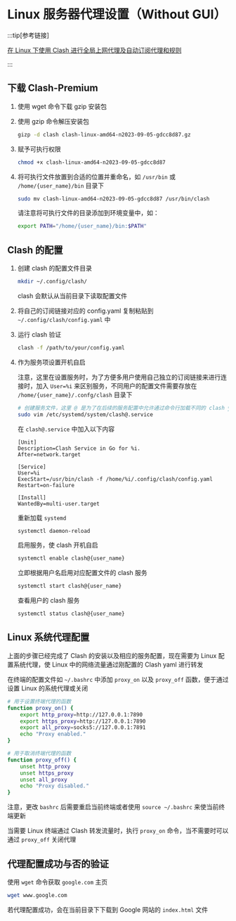 # Linux 服务器代理设置（Without GUI）

:::tip[参考链接]

[在 Linux 下使用 Clash 进行全局上网代理及自动订阅代理和规则](https://robinxb.com/posts/2023/clash-on-linux/)

:::

## 下载 Clash-Premium

1. 使用 wget 命令下载 gzip 安装包

2. 使用 gzip 命令解压安装包

   ```bash
   gizp -d clash clash-linux-amd64-n2023-09-05-gdcc8d87.gz
   ```

3. 赋予可执行权限

   ```bash
   chmod +x clash-linux-amd64-n2023-09-05-gdcc8d87
   ```

4. 将可执行文件放置到合适的位置并重命名，如 `/usr/bin` 或 `/home/{user_name}/bin` 目录下

   ```bash
   sudo mv clash-linux-amd64-n2023-09-05-gdcc8d87 /usr/bin/clash
   ```

   请注意将可执行文件的目录添加到环境变量中，如：

   ```bash
   export PATH="/home/{user_name}/bin:$PATH"
   ```

## Clash 的配置

1. 创建 clash 的配置文件目录

   ```bash
   mkdir ~/.config/clash/
   ```

   clash 会默认从当前目录下读取配置文件

2. 将自己的订阅链接对应的 config.yaml 复制粘贴到 `~/.config/clash/config.yaml` 中

3. 运行 clash 验证

   ```bash
   clash -f /path/to/your/config.yaml
   ```

4. 作为服务项设置开机自启

   注意，这里在设置服务时，为了方便多用户使用自己独立的订阅链接来进行连接时，加入 `User=%i` 来区别服务，不同用户的配置文件需要存放在 `/home/{user_name}/.confg/clash` 目录下

   ```bash
   # 创建服务文件，这里 @ 是为了在后续的服务配置中允许通过命令行加载不同的 clash yaml 文件
   sudo vim /etc/systemd/system/clash@.service
   ```

   在 `clash@.service` 中加入以下内容

   ```
   [Unit]
   Description=Clash Service in Go for %i.
   After=network.target
   
   [Service]
   User=%i
   ExecStart=/usr/bin/clash -f /home/%i/.config/clash/config.yaml
   Restart=on-failure
   
   [Install]
   WantedBy=multi-user.target
   ```

   重新加载 `systemd`

   ```bash
   systemctl daemon-reload
   ```

   启用服务，使 clash 开机自启

   ```bash
   systemctl enable clash@{user_name}
   ```

   立即根据用户名启用对应配置文件的 clash 服务

   ```bash
   systemctl start clash@{user_name}
   ```

   查看用户的 clash 服务

   ```bash
   systemctl status clash@{user_name}
   ```

## Linux 系统代理配置

上面的步骤已经完成了 Clash 的安装以及相应的服务配置，现在需要为 Linux 配置系统代理，使 Linux 中的网络流量通过刚配置的 Clash yaml 进行转发

在终端的配置文件如 `~/.bashrc` 中添加 `proxy_on` 以及 `proxy_off` 函数，便于通过设置 Linux 的系统代理或关闭

```bash
# 用于设置终端代理的函数
function proxy_on() {
    export http_proxy=http://127.0.0.1:7890
    export https_proxy=http://127.0.0.1:7890
    export all_proxy=socks5://127.0.0.1:7891
    echo "Proxy enabled."
}

# 用于取消终端代理的函数
function proxy_off() {
    unset http_proxy
    unset https_proxy
    unset all_proxy
    echo "Proxy disabled."
}
```

注意，更改 `bashrc` 后需要重启当前终端或者使用 `source ~/.bashrc` 来使当前终端更新

当需要 Linux 终端通过 Clash 转发流量时，执行 `proxy_on` 命令，当不需要时可以通过 `proxy_off` 关闭代理

## 代理配置成功与否的验证

使用 `wget` 命令获取 `google.com` 主页

```bash
wget www.google.com
```

若代理配置成功，会在当前目录下下载到 Google 网站的 `index.html` 文件
